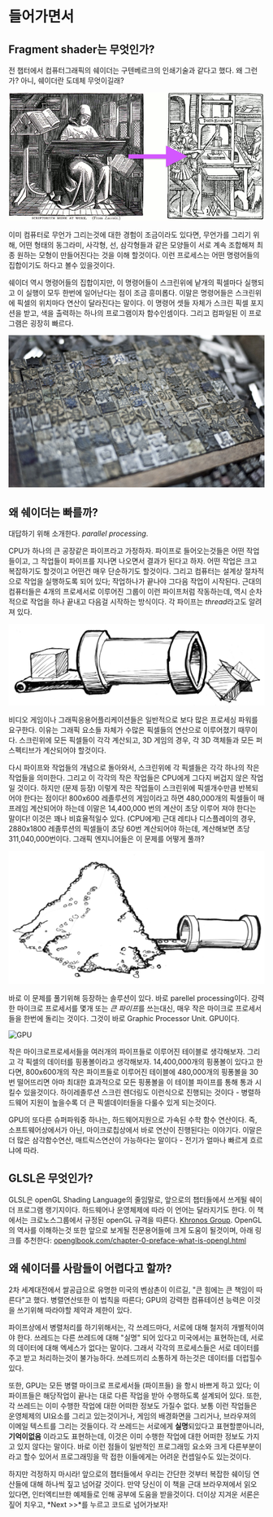 # 들어가면서
## Fragment shader는 무엇인가?

전 챕터에서 컴퓨터그래픽의 쉐이더는 구텐베르크의 인쇄기술과 같다고 했다. 왜 그런가? 아니, 쉐이더란 도데체 무엇이길래?

![From Letter-by-Letter, Right: William Blades (1891). To Page-by-page, Left: Rolt-Wheeler (1920).](print.png)

이미 컴퓨터로 무언가 그리는것에 대한 경험이 조금이라도 있다면, 무언가를 그리기 위해, 어떤 형태의 동그라미, 사각형, 선, 삼각형들과 같은 모양들이 서로 계속 조합해져 최종 원하는 모형이 만들어진다는 것을 이해 할것이다. 이런 프로세스는 어떤 명령어들의 집합이기도 하다고 볼수 있을것이다.

쉐이더 역시 명령어들의 집합이지만, 이 명령어들이 스크린위에 낱개의 픽셀마다 실행되고 이 실행이 모두 한번에 일어난다는 점이 조금 흥미롭다. 이말은 명령어들은 스크린위에 픽셀의 위치마다 연산이 달라진다는 말이다. 이 명령어 셋들 자체가 스크린 픽셀 포지션을 받고, 색을 출력하는 하나의 프로그램이자 함수인셈이다. 그리고 컴파일된 이 프로그램은 굉장히 빠르다.

![Chinese movable type](typepress.jpg)

## 왜 쉐이더는 빠를까?

대답하기 위해 소개한다. *parallel processing*.

CPU가 하나의 큰 공장같은 파이프라고 가정하자. 파이프로 들어오는것들은 어떤 작업들이고, 그 작업들이 파이프를 지나면 나오면서 결과가 된다고 하자. 어떤 작업은 크고 복잡하기도 할것이고 어떤건 매우 단순하기도 할것이다. 그리고 컴퓨터는 설계상 절차적으로 작업을 실행하도록 되어 있다; 작업하나가 끝나야 그다음 작업이 시작된다. 근대의 컴퓨터들은 4개의 프로세서로 이루어진 그룹이 이런 파이프처럼 작동하는데, 역시 순차적으로 작업을 하나 끝내고 다음걸 시작하는 방식이다. 각 파이프는 *thread*라고도 알려져 있다.

![CPU](00.jpeg)

비디오 게임이나 그래픽응용어플리케이션들은 일반적으로 보다 많은 프로세싱 파워를 요구한다. 이유는 그래픽 요소들 자체가 수많은 픽셀들의 연산으로 이루어졌기 때무이다. 스크린위에 모든 픽셀들이 각각 계산되고, 3D 게임의 경우, 각 3D 객체들과 모든 퍼스펙티브가 계산되어야 할것이다.

다시 파이프와 작업들의 개념으로 돌아와서, 스크린위에 각 픽셀들은 각각 하나의 작은 작업들을 의미한다. 그리고 이 각각의 작은 작업들은 CPU에게 그다지 버겁지 않은 작업일 것이다. 하지만 (문제 등장) 이렇게 작은 작업들이 스크린위에 픽셀개수만큼 반복되어야 한다는 점이다! 800x600 레졸루션의 게임이라고 하면 480,000개의 픽셀들이 매 프레임 계산되어야 하는데 이말은 14,400,000 번의 계산이 초당 이루어 져야 한다는 말이다! 이것은 꽤나 비효율적일수 있다. (CPU에게) 근대 레티나 디스플레이의 경우, 2880x1800 레졸루션의 픽셀들이 초당 60번 계산되어야 하는데, 계산해보면 초당 311,040,000번이다. 그래픽 엔지니어들은 이 문제를 어떻게 풀까?

![](03.jpeg)

바로 이 문제를 풀기위해 등장하는 솔루션이 있다. 바로 parellel processing이다. 강력한 마이크로 프로세서를 몇개 또는 *큰 파이프*를 쓰는대신, 매우 작은 마이크로 프로세서들을 한번에 돌리는 것이다. 그것이 바로 Graphic Processor Unit. GPU이다.

![GPU](04.jpeg)

작은 마이크로프로세서들을 여러개의 파이프들로 이루어진 테이블로 생각해보자. 그리고 각 픽셀의 데이터를 핑퐁볼이라고 생각해보자. 14,400,000개의 핑퐁볼이 있다고 한다면, 800x600개의 작은 파이프들로 이루어진 테이블에 480,000개의 핑퐁볼을 30번 떨어뜨리면 아마 최대한 효과적으로 모든 핑퐁볼을 이 테이블 파이프를 통해 통과 시킬수 있을것이다. 하이레졸루션 스크린 렌더링도 이런식으로 진행되는 것이다 - 병렬하드웨어 지원이 높을수록 더 큰 픽셀데이터들을 다룰수 있게 되는것이다.

GPU의 또다른 슈퍼파워중 하나는, 하드웨어지원으로 가속된 수학 함수 연산이다. 즉, 소프트웨어상에서가 아닌, 마이크로칩상에서 바로 연산이 진행된다는 이야기다. 이말은 더 많은 삼각함수연산, 매트릭스연산이 가능하다는 말이다 - 전기가 얼마나 빠르게 흐르냐에 따라.

## GLSL은 무엇인가?

GLSL은 openGL Shading Language의 줄임말로, 앞으로의 챕터들에서 쓰게될 쉐이더 프로그램 랭기지이다. 하드웨어나 운영체제에 따라 이 언어는 달라지기도 한다. 이 책에서는 크로노스그룹에서 규정된 openGL 규격을 따른다. [Khronos Group](https://www.khronos.org/opengl/). OpenGL의 역사를 이해하는것 또한 앞으로 보게될 전문용어들에 크게 도움이 될것이며, 아래 링크를 추천한다: [openglbook.com/chapter-0-preface-what-is-opengl.html](http://openglbook.com/chapter-0-preface-what-is-opengl.html)

## 왜 쉐이더를 사람들이 어렵다고 할까?

2차 세계대전에서 쌀공급으로 유명한 미국의 벤삼촌이 이르길, "큰 힘에는 큰 책임이 따른다"고 했다. 병렬연산또한 이 법칙을 따른다; GPU의 강력한 컴퓨테이션 능력은 이것을 쓰기위해 따라야할 제약과 제한이 있다.

파이프상에서 병렬처리를 하기위해서는, 각 쓰레드마다, 서로에 대해 철저히 개별적이여야 한다. 쓰레드는 다른 쓰레드에 대해 "실명" 되어 있다고 미국에서는 표현하는데, 서로의 데이터에 대해 엑세스가 없다는 말이다. 그래서 각각의 프로세스들은 서로 데이터를 주고 받고 처리하는것이 불가능하다. 쓰레드끼리 소통하게 하는것은 데이터를 더럽힐수 있다.

또한, GPU는 모든 병렬 마이크로 프로세서들 (파이프들) 을 항시 바쁘게 하고 있다; 이 파이프들은 해당작업이 끝나는 대로 다른 작업을 받아 수행하도록 설계되어 있다. 또한, 각 쓰레드는 이미 수행한 작업에 대한 어떠한 정보도 가질수 없다. 보통 이런 작업들은 운영체제의 UI요소를 그리고 있는것이거나, 게임의 배경화면을 그리거나, 브라우져의 이메일 텍스트를 그리는 것들이다. 각 쓰레드는 서로에게 **실명**되있다고 표현할뿐아니라, **기억이없음** 이라고도 표현하는데, 이것은 이미 수행한 작업에 대한 어떠한 정보도 가지고 있지 않다는 말이다. 바로 이런 점들이 일반적인 프로그래밍 요소와 크게 다른부분이라고 할수 있어서 프로그래밍을 막 접한 이들에게는 어려운 컨셉일수도 있는것이다.

하지만 걱정하지 마시라! 앞으로의 챕터들에서 우리는 간단한 것부터 복잡한 쉐이딩 연산들에 대해 하나씩 짚고 넘어갈 것이다. 만약 당신이 이 책을 근대 브라우져에서 읽오 있다면, 인터엑티브한 예제들로 인해 공부에 도움을 받을것이다. 더이상 지겨운 서론은 짚어 치우고, *Next >>*를 누르고 코드로 넘어가보자!

